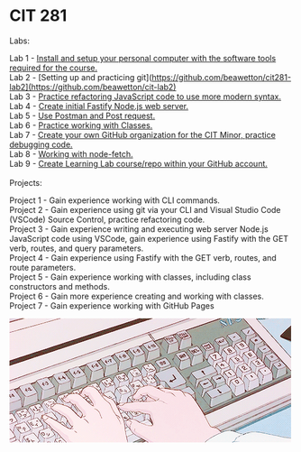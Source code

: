 # CIT 281</br>

Labs:</br>

Lab 1 - [Install and setup your personal computer with the software tools required for the course.](https://github.com/beawetton/cit281-lab1)</br>
Lab 2 - [Setting up and practicing git](https://github.com/beawetton/cit281-lab2](https://github.com/beawetton/cit-lab2)</br>
Lab 3 - [Practice refactoring JavaScript code to use more modern syntax.](https://github.com/beawetton/cit-lab3)</br>
Lab 4 - [Create initial Fastify Node.js web server.](https://github.com/beawetton/cit-lab4)</br>
Lab 5 - [Use Postman and Post request.](https://github.com/beawetton/cit-lab5)</br>
Lab 6 - [Practice working with Classes.](https://github.com/beawetton/cit-lab6)</br>
Lab 7 - [Create your own GitHub organization for the CIT Minor, practice debugging code.](https://github.com/beawetton/cit-lab7)</br>
Lab 8 - [Working with node-fetch.](https://github.com/beawetton/cit-lab8)</br>
Lab 9 - [Create Learning Lab course/repo within your GitHub account.](https://github.com/beawetton/cit-lab9)</br>
</br>
Projects:</br>

Project 1 - Gain experience working with CLI commands.</br>
Project 2 - Gain experience using git via your CLI and Visual Studio Code (VSCode) Source Control, practice refactoring code.</br>
Project 3 - Gain experience writing and executing web server Node.js JavaScript code using VSCode, gain experience using Fastify with the GET verb, routes, and query parameters.</br>
Project 4 - Gain experience using Fastify with the GET verb, routes, and route parameters.</br>
Project 5 - Gain experience working with classes, including class constructors and methods.</br>
Project 6 - Gain more experience creating and working with classes.</br>
Project 7 - Gain experience working with GitHub Pages</br>

![Image description](coding.gif)

